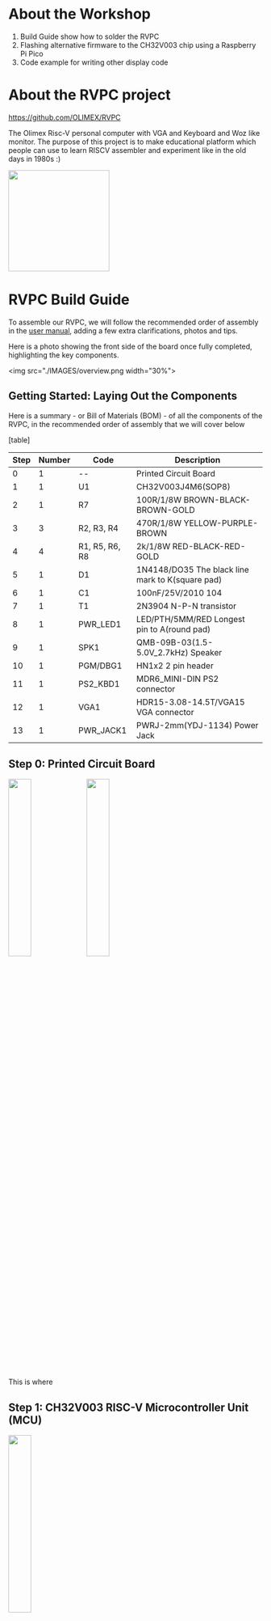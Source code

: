 

# About the Workshop
 1. Build Guide show how to solder the RVPC
 2. Flashing alternative firmware to the CH32V003 chip using a Raspberry Pi Pico
 3. Code example for writing other display code

# About the RVPC project

https://github.com/OLIMEX/RVPC

The Olimex Risc-V personal computer with VGA and Keyboard and Woz like monitor. The purpose of this project is to make educational platform which people can use to learn RISCV assembler and experiment like in the old days in 1980s :)

<img src="DOCUMENTS/RVPC-1.jpg" height=200>

# RVPC Build Guide

To assemble our RVPC, we will follow the recommended order of assembly in the [user manual](./DOCUMENTS/RVPC-user-manual.pdf), adding a few extra clarifications, photos and tips.

Here is a photo showing the front side of the board once fully completed, highlighting the key components.

<img src="./IMAGES/overview.png width="30%">

## Getting Started: Laying Out the Components 

Here is a summary - or Bill of Materials (BOM) - of all the components of the RVPC, in the recommended order of assembly that we will cover below

[table]

| Step | Number | Code | Description |
|------|--------|------|-------------|
| 0    | 1      | --   | Printed Circuit Board |
| 1    | 1      | U1   | CH32V003J4M6(SOP8) |
| 2    | 1      | R7   | 100R/1/8W BROWN-BLACK-BROWN-GOLD |
| 3    | 3      | R2, R3, R4 | 470R/1/8W YELLOW-PURPLE-BROWN |
| 4    | 4      | R1, R5, R6, R8 | 2k/1/8W RED-BLACK-RED-GOLD |
| 5    | 1      | D1   | 1N4148/DO35 The black line mark to K(square pad) |
| 6    | 1      | C1   | 100nF/25V/2010 104 |
| 7    | 1      | T1   | 2N3904 N-P-N transistor |
| 8    | 1      | PWR_LED1 | LED/PTH/5MM/RED Longest pin to A(round pad) |
| 9    | 1      | SPK1 | QMB-09B-03(1.5-5.0V_2.7kHz) Speaker |
| 10   | 1      | PGM/DBG1 | HN1x2 2 pin header |
| 11   | 1      | PS2_KBD1 | MDR6_MINI-DIN PS2 connector |
| 12   | 1      | VGA1 | HDR15-3.08-14.5T/VGA15 VGA connector |
| 13   | 1      | PWR_JACK1 | PWRJ-2mm(YDJ-1134) Power Jack |

## Step 0: Printed Circuit Board

<img src="./IMAGES/step0_pcb_front.jpg" width="30%">
<img src="./IMAGES/step0_pcb_back.jpg" width="30%">

This is where

## Step 1: CH32V003 RISC-V Microcontroller Unit (MCU)

<img src="./IMAGES/step1_component.jpg" width="30%">

There is just one of these, marked U1 on the board and it will be the brains of our PC.

This first component of the build is also perhaps the trickiest one to solder correctly. Not only does it have the smallest legs, it also differs from the others because it is a surface-mount (SMT) not through-hole (THT) component, meaning it is soldered to to front side of the board only.

If you are new to soldering, you may wish to skip ahead and start with one of the easier components, but be aware that the more of the other components you solder, the trickier it will be to - and you will not be able to use the hot plate method below.

There are two ways to approach this one. Whichever method you choose, it's good to have a pair of tweezers at hand

Sneeze, you lose

### Method 1: Hot plate

We have set up a table at the Hardware Hacking Area with a mini hot plate if you want to try this method

1. Place the RVPC circuit board on the hot plate
2. Place a small amount of solder paste on each of the U1 pads
3. Then heat the hot plate to the and wait until you you see the 

### Method 2: Soldering iron with fine tip

head

### Method 3: Hot-air rework station

This is another alternative to try, which we don't have at the congress, sadly...

## Step 2: 100R Resistor

Congratulations, from here on in it gets easier! The rest of the components in the build are all through-hole and a bit more human-friendly to work with. We insert them by

1. Placing their legs through the holes on the front side of the board
	- front side is the one which has graphics of the components themselves
2. Flipping the board (whilst holding the component in place)
3. Bending the legs to secure the position of the component
NOTE: bending

<img src="./IMAGES/step2_led bend.jpg" width="30%">

4. Soldering
	- it's good to flip the board after soldering, as 
	after two or more pins are solder, it gets trickier

5. Snipping
NOTE: turn the board away from you and others before performing the snip, as can hit you in the eye

If you are new to soldering, we recommend going . If you have more experience you may wish to batches

<img src="./IMAGES/step2_component.jpg" width="30%">

There is one of these, marked R7 on the board
The colour code on each resistor shows: BROWN-BLACK-BROWN-GOLD

## Step 3: 470R Resistor

<img src="./IMAGES/step3_component.jpg" width="30%">

There are 3 of these, marked R2, R3 and R4 on the board
The colour code on each resistor shows: YELLOW-PURPLE-BROWN
Orientation does not matter, it can be soldered either way round

## Step 4: 2k Resistor

<img src="./IMAGES/step4_component.jpg" width="30%">

There are 4 of these, marked R1, R5, R6 and R8 on the board
The colour code on each resistor shows: RED-BLACK-RED-GOLD
Orientation does not matter, it can be soldered either way round

## Step 5: 1N4148 Diode

<img src="./IMAGES/step5_component.jpg" width="30%">

There is just one of these, marked D1 on the board.

Orientation here _does_ matter, the black line on the diode should align with
- the white line
- where the K is printed
- the square pad

## Step 6: 100nF Cermamic Capacitor

<img src="./IMAGES/step6_component.jpg" width="30%">

There is just one of these, marked C1 on the board
It can be identified by the number 104 printed on it

## Step 7: 2N3904 Transistor

<img src="./IMAGES/step7_component.jpg" width="30%">

There is just one of these, marked T1 on the board
N-P-N 

## Step 8: 5mm Red LED

<img src="./IMAGES/step8_component.jpg" width="30%">

There is just one of these, marked PWR_LED1 on the board
Orientation here _does_ matter, the longest leg should go through the round pad (closest to the side marked A)

## Step 9: Speaker

<img src="./IMAGES/step9_component.jpg" width="30%">

There is just one of these, marked SPK1 on the board

## Step 10: 2-pin Programming Header

<img src="./IMAGES/step10_component.jpg" width="30%">

There is just one of these, marked PGM/DBG1 on the board

## Step 11: PS2 Keyboard Connector

<img src="./IMAGES/step11_component.jpg" width="30%">

There is just one of these, marked PS2_KBD1 on the board

## Step 12: VGA Connector

<img src="./IMAGES/step12_component.jpg" width="30%">

There is just one of these, marked VGA1  on the board

## Step 13: Power Jack Connector

<img src="./IMAGES/step13_component.jpg" width="30%">

There is just one of these, marked PWR_JACK1 on the board
# Programming using Raspberry Pi Pico

You will need a Raspberry Pi with pin headers. We used a (Pico 1)[https://www.raspberrypi.com/documentation/microcontrollers/pico-series.html#pico-1-technical-specification]

## Wiring

- Connect Pico's SWIO pin (pin GP28, physical pin 34 on my Pico 1) to RVPC PGM pin 
- Connect a Pico GND pin to RVPC GND pin
- Power RVPC as normal by providing 5V on barrel jack connector (e.g. USB to barrel jack converter)

<img src="./IMAGES/pico_programmer.jpg" width="30%">

# Flashing

- download the picorvd .uf2 firmware from our repo [here](./PROGRAMMER/picorvd.uf2).
- NOTE: the original firmware can be found in the Actions tab of the original picorvd repo [here](https://github.com/aappleby/picorvd/actions). Click on the first entry in the list (for example) and scroll to the bottom of the page. However, recently when I checked there it was marked as 'expired'
- hold BOOTSEL whilst connecting Pico via USB to your PC
- drag .uf2 firmware onto drive that appears, wait for reboot
- check Pico is appearing on /dev/ttyACM0, if not adjust accordingly in ./flash.sh
- install dependencies:
`sudo apt-get install build-essential libnewlib-dev gcc-riscv64-unknown-elf libusb-1.0-0-dev libudev-dev gdb-multiarch`
- install python-venv module for platformio extension: `sudo apt install python3-venv`
- install Visual Studio Code as described [here](https://code.visualstudio.com/docs/setup/linux)
- install Platform IO extension for VS Code as described [here](https://platformio.org/install/ide?install=vscode)
- install CH32V-Platform as described [here](https://github.com/Community-PIO-CH32V/ch32-pio-projects?tab=readme-ov-file#installing-the-ch32v-platform)
- clone this repo somewhere on your system i.e. `git clone https://github.com/fablabnk/RVPCWorkshop.git`
- in VS Code, go to File -> Open Folder and navigate in the codebase to /RVPC/SOFTWARE/Demo-Tetris (or whichever example you prefer)
- click PlatformIO icon (alien/ant head) and under Project Tasks -> RVPC -> General, click the Build task
- back in the VS Code file explorer, firmware.elf should be found in ./pio/build/RVPC
- right click and choose 'open containing folder', then right click again in blank space and choose 'open in terminal'
- power cycle the RVPC
- power cycle the Pico
- flash from the terminal using the command: `gdb-multiarch -ex 'target extended-remote /dev/ttyACM0' -ex 'load' -ex 'detach' -ex 'quit' "firmware.elf"`

# Debugging the firmware:

 - (optionally) add initial breakpoint programmatically (usually at the start of the main function):
    ```
    #if defined(__riscv)
        __asm__ volatile("ebreak");
    #endif
    ```
 - make sure you have `gdb-multiarch` (see dependencies in **flashing** section)
 - connect Raspberry to RVPC, powercycle rvpc, then powercycle raspberry or connect it to the Laptop/PC
 - in terminal navigate to the project directory
 - connect to the debugger with either:
   - in the terminal: run the command `gdb-multiarch -ex 'target extended-remote /dev/ttyACM0'  ".pio/build/RVPC/firmware.elf"`
   - in vscode create a debugging setting (or just copy the [launch.json](./SOFTWARE/launch.json) to .vscode directory of the project) and hit F5
 - do debugging

# Writing some display code

[coming soon]
